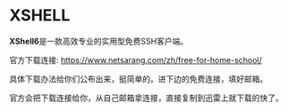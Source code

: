 # XSHELL

**XShell6**是一款高效专业的实用型免费SSH客户端。

官方下载连接: https://www.netsarang.com/zh/free-for-home-school/

具体下载办法给你们公布出来，挺简单的。进下边的免费连接，填好邮箱。

官方会把下载连接给你，从自己邮箱拿连接，直接复制到迅雷上就下载的快了。